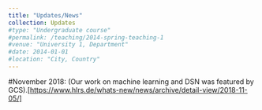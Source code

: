 ```yaml
---
title: "Updates/News"
collection: Updates
#type: "Undergraduate course"
#permalink: /teaching/2014-spring-teaching-1
#venue: "University 1, Department"
#date: 2014-01-01
#location: "City, Country"
---
```


#November 2018: (Our work on machine learning and DSN was featured by GCS).[https://www.hlrs.de/whats-new/news/archive/detail-view/2018-11-05/]
